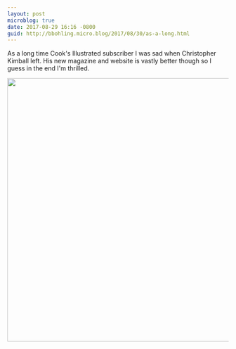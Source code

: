 ```yaml
---
layout: post
microblog: true
date: 2017-08-29 16:16 -0800
guid: http://bbohling.micro.blog/2017/08/30/as-a-long.html
---
```

As a long time Cook's Illustrated subscriber I was sad when Christopher Kimball left. His new magazine and website is vastly better though so I guess in the end I'm thrilled.

<img src="http://bbohling.micro.blog/uploads/2017/946a761826.jpg" width="600" height="599" />

